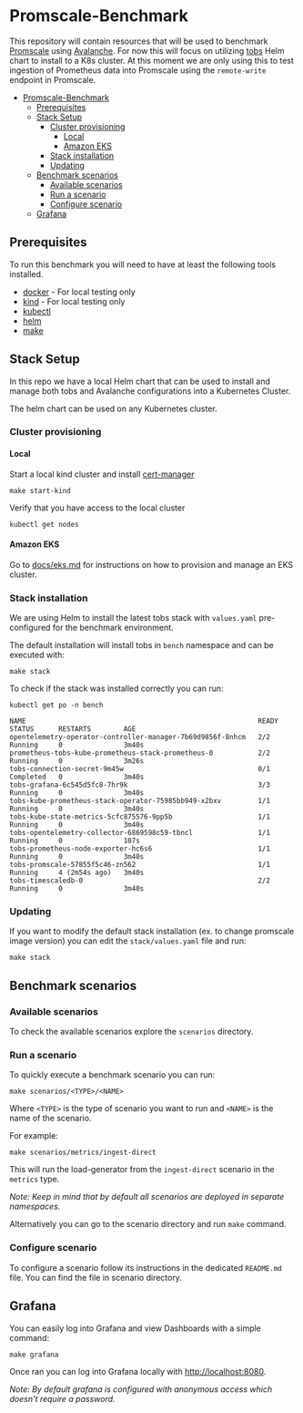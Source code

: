 # Promscale-Benchmark

This repository will contain resources that will be used to benchmark
[Promscale](https://github.com/timescale/promscale) using [Avalanche](https://github.com/prometheus-community/avalanche).
For now this will focus on utilizing [tobs](https://github.com/timescale/tobs)
Helm chart to install to a K8s cluster. At this moment we are only using this
to test ingestion of Prometheus data into Promscale using the `remote-write`
endpoint in Promscale.

- [Promscale-Benchmark](#promscale-benchmark)
  - [Prerequisites](#prerequisites)
  - [Stack Setup](#stack-setup)
    - [Cluster provisioning](#cluster-provisioning)
      - [Local](#local)
      - [Amazon EKS](#amazon-eks)
    - [Stack installation](#stack-installation)
    - [Updating](#updating)
  - [Benchmark scenarios](#benchmark-scenarios)
    - [Available scenarios](#available-scenarios)
    - [Run a scenario](#run-a-scenario)
    - [Configure scenario](#configure-scenario)
  - [Grafana](#grafana)

## Prerequisites

To run this benchmark you will need to have at least the following tools installed.

* [docker](https://www.docker.com/) - For local testing only
* [kind](https://kind.sigs.k8s.io/) - For local testing only
* [kubectl](https://kubernetes.io/docs/tasks/tools/#kubectl)
* [helm](https://helm.sh)
* [make](https://www.gnu.org/software/make/)

## Stack Setup

In this repo we have a local Helm chart that can be used to install and manage
both tobs and Avalanche configurations into a Kubernetes Cluster.

The helm chart can be used on any Kubernetes cluster.

### Cluster provisioning

#### Local

Start a local kind cluster and install [cert-manager](https://cert-manager.io/)

```shell
make start-kind
```

Verify that you have access to the local cluster

```shell
kubectl get nodes
```

#### Amazon EKS

Go to [docs/eks.md](docs/eks.md) for instructions on how to provision and manage an EKS cluster.

### Stack installation

We are using Helm to install the latest tobs stack with `values.yaml` pre-configured for
the benchmark environment.

The default installation will install tobs in `bench` namespace and can be executed with:

```shell
make stack
```

To check if the stack was installed correctly you can run:

```shell
kubectl get po -n bench

NAME                                                         READY   STATUS      RESTARTS        AGE
opentelemetry-operator-controller-manager-7b69d9856f-8nhcm   2/2     Running     0               3m40s
prometheus-tobs-kube-prometheus-stack-prometheus-0           2/2     Running     0               3m26s
tobs-connection-secret-9m45w                                 0/1     Completed   0               3m40s
tobs-grafana-6c545d5fc8-7hr9k                                3/3     Running     0               3m40s
tobs-kube-prometheus-stack-operator-75985bb949-x2bxv         1/1     Running     0               3m40s
tobs-kube-state-metrics-5cfc875576-9pp5b                     1/1     Running     0               3m40s
tobs-opentelemetry-collector-6869598c59-tbncl                1/1     Running     0               107s
tobs-prometheus-node-exporter-hc6s6                          1/1     Running     0               3m40s
tobs-promscale-57855f5c46-zn562                              1/1     Running     4 (2m54s ago)   3m40s
tobs-timescaledb-0                                           2/2     Running     0               3m40s
```

### Updating

If you want to modify the default stack installation (ex. to change promscale image version) you
can edit the `stack/values.yaml` file and run:

```
make stack
```

## Benchmark scenarios

### Available scenarios

To check the available scenarios explore the `scenarios` directory.

### Run a scenario

To quickly execute a benchmark scenario you can run:

```shell
make scenarios/<TYPE>/<NAME>
```

Where `<TYPE>` is the type of scenario you want to run and `<NAME>` is the name of the scenario.

For example:
```
make scenarios/metrics/ingest-direct
```

This will run the load-generator from the `ingest-direct` scenario in the `metrics` type.

_Note: Keep in mind that by default all scenarios are deployed in separate namespaces._

Alternatively you can go to the scenario directory and run `make` command.

### Configure scenario

To configure a scenario follow its instructions in the dedicated `README.md` file. You can find
the file in scenario directory.

## Grafana

You can easily log into Grafana and view Dashboards with a simple command:

```shell
make grafana
```

Once ran you can log into Grafana locally with [http://localhost:8080](https://localhost:8080).

_Note: By default grafana is configured with anonymous access which doesn't require a password._
